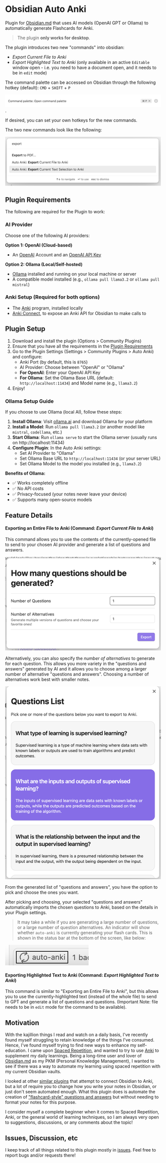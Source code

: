 # Obsidian Auto Anki

Plugin for [Obsidian.md](https://obsidian.md/) that uses AI models (OpenAI GPT or Ollama) to automatically generate Flashcards for Anki.

> The plugin **only works for desktop**.

The plugin introduces two new "commands" into obsidian:
- _Export Current File to Anki_
- _Export Highlighted Text to Anki_ (only available in an active `Editable` window open - i.e. you need to have a document open, and it needs to be in `edit` mode)

The command palette can be accessed on Obsidian through the following hotkey (default): `CMD` + `SHIFT` + `P`

![command-palette-hotkey](media/command-palette-hotkey.png).

If desired, you can set your own hotkeys for the new commands.

The two new commands look like the following:

![command-palette-new-commands](media/command-palette-new-commands.png)

## Plugin Requirements

The following are required for the Plugin to work:

### AI Provider
Choose one of the following AI providers:

**Option 1: OpenAI (Cloud-based)**
- An [OpenAI](https://openai.com/) Account and an [OpenAI API Key](https://platform.openai.com/account/api-keys)

**Option 2: Ollama (Local/Self-hosted)**
- [Ollama](https://ollama.ai/) installed and running on your local machine or server
- A compatible model installed (e.g., `ollama pull llama3.2` or `ollama pull mistral`)

### Anki Setup (Required for both options)
- The [Anki](https://apps.ankiweb.net/) program, installed locally
- [Anki Connect](https://github.com/FooSoft/anki-connect), to expose an Anki API for Obsidian to make calls to

## Plugin Setup

1. Download and install the plugin (Options > Community Plugins)
2. Ensure that you have all the requirements in the [Plugin Requirements](#plugin-requirements)
3. Go to the Plugin Settings (Settings > Community Plugins > Auto Anki) and configure:
   - Anki Port (by default, this is `8765`)
   - AI Provider: Choose between "OpenAI" or "Ollama"
   - **For OpenAI**: Enter your OpenAI API Key
   - **For Ollama**: Set the Ollama Base URL (default: `http://localhost:11434`) and Model name (e.g., `llama3.2`)
4. Enjoy!

### Ollama Setup Guide

If you choose to use Ollama (local AI), follow these steps:

1. **Install Ollama**: Visit [ollama.ai](https://ollama.ai/) and download Ollama for your platform
2. **Install a Model**: Run `ollama pull llama3.2` (or another model like `mistral`, `codellama`, etc.)
3. **Start Ollama**: Run `ollama serve` to start the Ollama server (usually runs on http://localhost:11434)
4. **Configure Plugin**: In the Auto Anki settings:
   - Set AI Provider to "Ollama"
   - Set Ollama Base URL to `http://localhost:11434` (or your server URL)
   - Set Ollama Model to the model you installed (e.g., `llama3.2`)

**Benefits of Ollama:**
- ✅ Works completely offline
- ✅ No API costs
- ✅ Privacy-focused (your notes never leave your device)
- ✅ Supports many open-source models

## Feature Details

#### Exporting an Entire File to Anki (Command: _Export Current File to Anki_)
This command allows you to use the contents of the currently-opened file to send to your chosen AI provider and generate a list of questions and answers.

![prompt-1](media/prompt-1.png)

Alternatively, you can also specify the _number of alternatives_ to generate for each question. This allows you more variety in the "questions and answers" generated by AI and it allows you to choose among a larger number of alternative "questions and answers". Choosing a number of alternatives work best with smaller notes.

![prompt-2](media/prompt-2.png)

From the generated list of "questions and answers", you have the option to pick and choose the ones you want.

After picking and choosing, your selected "questions and answers" automatically imports the chosen questions to Anki, based on the details in your Plugin settings.

> It may take a while if you are generating a large number of questions, or a large number of question alternatives.
An indicator will show whether `auto-anki` is currently generating your flash cards. This is shown in the status bar at the bottom of the screen, like below:

![status-bar-running](media/status-bar-running.png)

#### Exporting Highlighted Text to Anki (Command: _Export Highlighted Text to Anki_)
This command is similar to "Exporting an Entire File to Anki", but this allows you to use the currently-highlighted text (instead of the whole file) to send to GPT and generate a list of questions and questions. (Important Note: file needs to be in `edit` mode for the command to be available).

## Motivation

With the kajillion things I read and watch on a daily basis, I've recently found myself struggling to retain knowledge of the things I've consumed. Hence, I've found myself trying to find new ways to enhance my self-education. I came upon [Spaced Repetition](https://en.wikipedia.org/wiki/Spaced_repetition), and wanted to try to use [Anki](https://apps.ankiweb.net/) to supplement my daily learnings. Being a long-time user and lover of [Obsidian.md](https://obsidian.md/) as my PKM (Personal Knowledge Management), I wanted to see if there was a way to automate my learning using spaced repetition with my current Obsidian vaults.

I looked at other [similar plugins](https://github.com/Pseudonium/Obsidian_to_Anki) that attempt to connect Obsidian to Anki, but a lot of require you to change how you write your notes in Obsidian, or just don't seem automated enough. What this plugin does is automate the creation of ["flashcard-style" questions and answers](https://en.wikipedia.org/wiki/Leitner_system) but without needing to format your notes for this purpose.

I consider myself a complete beginner when it comes to Spaced Repetition, Anki, or the general world of learning techniques, so I am always very open to suggestions, discussions, or any comments about the topic!

## Issues, Discussion, etc

I keep track of all things related to this plugin mostly in [issues](https://github.com/ad2969/obsidian-auto-anki/issues). Feel free to report bugs and/or requests there!
